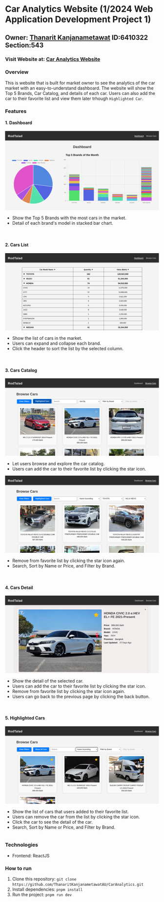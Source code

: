 # Car Analytics Website (1/2024 Web Application Development Project 1)

## Owner: [Thanarit Kanjanametawat](https://github.com/ThanaritKanjanametawatAU) ID:6410322 Section:543

### Visit Website at: [Car Analytics Website](https://thanarit-car-analytics.vercel.app/)

### Overview
This is website that is built for market owner to see the analytics of the car market with an easy-to-understand dashboard. The website will show the Top 5 Brands, Car Catalog, and details of each car. Users can also add the car to their favorite list and view them later trhough `Highlighted Car`.

### Features
#### 1. Dashboard
![Dashboard](/screenshots/Dashboard.png)
- Show the Top 5 Brands with the most cars in the market.
- Detail of each brand's model in stacked bar chart.
<br><br><br>

#### 2. Cars List
![Cars List](/screenshots/CarList.png)
- Show the list of cars in the market.
- Users can expand and collapse each brand.
- Click the header to sort the list by the selected column.
<br><br><br>

#### 3. Cars Catalog
![Cars Catalog](/screenshots/CarCatalog.png)
- Let users browse and explore the car catalog.
- Users can add the car to their favorite list by clicking the star icon.

![Cars Catalog](/screenshots/CarCatalogFilter.png)
- Remove from favorite list by clicking the star icon again.
- Search, Sort by Name or Price, and Filter by Brand.
<br><br><br>

#### 4. Cars Detail
![Cars Detail](/screenshots/CarDetail.png)
- Show the detail of the selected car.
- Users can add the car to their favorite list by clicking the star icon.
- Remove from favorite list by clicking the star icon again.
- Users can go back to the previous page by clicking the back button.
<br><br><br>

#### 5. Highlighted Cars
![Highlighted Cars](/screenshots/HighlightedCar.png)
- Show the list of cars that users added to their favorite list.
- Users can remove the car from the list by clicking the star icon.
- Click the car to see the detail of the car.
- Search, Sort by Name or Price, and Filter by Brand.
<br><br>


### Technologies
- Frontend: ReactJS

### How to run
1. Clone this repository: 
`git clone https://github.com/ThanaritKanjanametawatAU/CarAnalytics.git`
2. Install dependencies:
`pnpm install`
3. Run the project:
`pnpm run dev`


